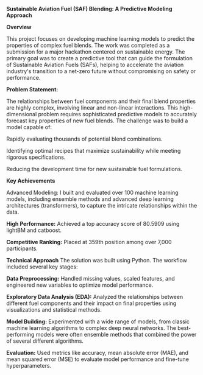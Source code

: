 **Sustainable Aviation Fuel (SAF) Blending: A Predictive Modeling Approach**

**Overview**

This project focuses on developing machine learning models to predict the properties of complex fuel blends. The work was completed as a submission for a major hackathon centered on sustainable energy. The primary goal was to create a predictive tool that can guide the formulation of Sustainable Aviation Fuels (SAFs), helping to accelerate the aviation industry's transition to a net-zero future without compromising on safety or performance.

**Problem Statement:**

The relationships between fuel components and their final blend properties are highly complex, involving linear and non-linear interactions. This high-dimensional problem requires sophisticated predictive models to accurately forecast key properties of new fuel blends. The challenge was to build a model capable of:

Rapidly evaluating thousands of potential blend combinations.

Identifying optimal recipes that maximize sustainability while meeting rigorous specifications.

Reducing the development time for new sustainable fuel formulations.

**Key Achievements**

Advanced Modeling: I built and evaluated over 100 machine learning models, including ensemble methods and advanced deep learning architectures (transformers), to capture the intricate relationships within the data.

**High Performance:** Achieved a top accuracy score of 80.5909 using lightBM and catboost.

**Competitive Ranking:** Placed at 359th position among over 7,000 participants.

**Technical Approach**
The solution was built using Python. The workflow included several key stages:

**Data Preprocessing:** Handled missing values, scaled features, and engineered new variables to optimize model performance.

**Exploratory Data Analysis (EDA):** Analyzed the relationships between different fuel components and their impact on final properties using visualizations and statistical methods.

**Model Building:** Experimented with a wide range of models, from classic machine learning algorithms to complex deep neural networks. The best-performing models were often ensemble methods that combined the power of several different algorithms.

**Evaluation:** Used metrics like accuracy, mean absolute error (MAE), and mean squared error (MSE) to evaluate model performance and fine-tune hyperparameters.
